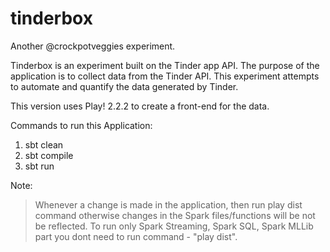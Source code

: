 tinderbox
=========

Another @crockpotveggies experiment.

Tinderbox is an experiment built on the Tinder app API. The purpose of the application is to collect data from the Tinder API. This experiment attempts to automate and quantify the data generated by Tinder.

This version uses Play! 2.2.2 to create a front-end for the data.

Commands to run this Application:

1. sbt clean
2. sbt compile
3. sbt run

Note: 
> Whenever a change is made in the application, then run play dist command otherwise changes in the Spark files/functions will be not be reflected.
> To run only Spark Streaming, Spark SQL, Spark MLLib part you dont need to run command - "play dist".
